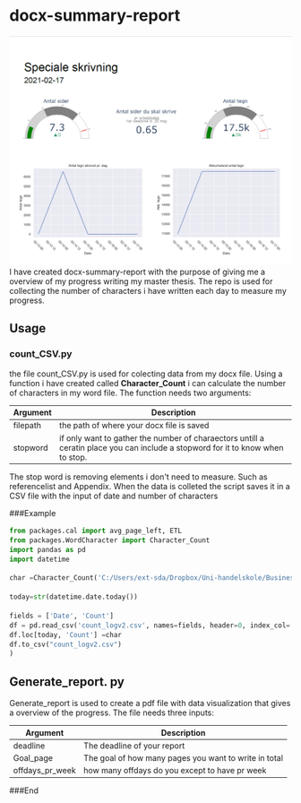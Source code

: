 
# docx-summary-report
![](https://github.com/saebod/docx-summary-report/raw/master/tmp/report_readme.png)
I have created docx-summary-report with the purpose of giving me a overview of my progress writing my master thesis. 
The repo is used for collecting the number of characters i have written each day to measure my progress.

## Usage

### count_CSV.py
the file count_CSV.py is used for colecting data from my docx file.  Using a function i have created called **Character_Count** i can calculate the number of characters in my word file. The function needs two arguments:

| Argument|Description  |
|--|--|
|filepath|the path of where your docx file is saved|
 |stopword| if only want to gather the number of charaectors untill a ceratin place you can include a stopword for it to know when to stop.| 


The stop word is removing elements i don't need to measure. Such as referencelist and Appendix.
When the data is colleted the script  saves it in a CSV file with the input of date and number of characters

###Example 

```python
from packages.cal import avg_page_left, ETL
from packages.WordCharacter import Character_Count
import pandas as pd
import datetime

char =Character_Count('C:/Users/ext-sda/Dropbox/Uni-handelskole/Business Intelligence - Uni/Speciale/Speciale.docx','Stop-python')

today=str(datetime.date.today())

fields = ['Date', 'Count']
df = pd.read_csv('count_logv2.csv', names=fields, header=0, index_col='Date',sep=',')
df.loc[today, 'Count'] =char
df.to_csv("count_logv2.csv")
)
```
## Generate_report. py
Generate_report is used to create a pdf file with data visualization that gives a overview of the progress.
The file needs three inputs:

| Argument|Description  |
|--|--|
|deadline|The deadline of your report|
 |Goal_page|The goal of how many pages you want to write in total| 
 |offdays_pr_week|how many offdays do you except to have pr week

###End
